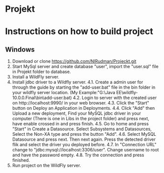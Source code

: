 # Projekt

# Instructions on how to build project
## Windows
1. Download or clone https://github.com/NIRudman/Projeckt.git
2. Start MySql server and create database "user", import the "user.sql" file in Projekt folder to database.
3. Install a WildFly server.
4. Install jdbc driver to a Wildfly server.
  4.1. Create a admin user for through the guide by starting the "add-user.bat" file in the bin folder in your wildfly server location.
  (My Example:"G:\Java EE\wildfly-10.0.0.Final\bin\add-user.bat)
  4.2. Login to server with the created user on http://localhost:9990/ in your web browser.
  4.3. Click the "Start" button on Deploy an Application in Deployments.
  4.4. Click "Add" then Upload a new deployment, Find your MySQL jdbc driver in your computer
  (There is one in Libs in the project folder) and press next, have enable crossed in and press finish.
  4.5. Go to home and press "Start" in Create a Datasource. Select Subsystems and Datasources, 
  Select the Non-XA type and press the button "Add".
  4.6. Select MySQL Datasource and press next. Then next again. Press the detected driver flik and select the driver you deployed before.
  4.7. In "Connection URL" change to "jdbc:mysql://localhost:3306/user". Change username to root and have the password empty.
  4.8. Try the connection and press finished.
5. Run project on the WildFly server.
